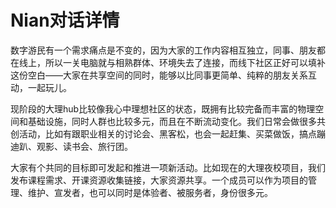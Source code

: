# Nian对话详情

数字游民有一个需求痛点是不变的，因为大家的工作内容相互独立，同事、朋友都在线上，所以一关电脑就与相熟群体、环境失去了连接，而线下社区正好可以填补这份空白——大家在共享空间的同时，能够以比同事更简单、纯粹的朋友关系互动，一起玩儿。

现阶段的大理hub比较像我心中理想社区的状态，既拥有比较完备而丰富的物理空间和基础设施，同时人群也比较多元，而且在不断流动变化。我们日常会做很多共创活动，比如有跟职业相关的讨论会、黑客松，也会一起赶集、买菜做饭，搞点蹦迪趴、观影、读书会、旅行团。

大家有个共同的目标即可发起和推进一项新活动。比如现在的大理夜校项目，我们发布课程需求、开课资源收集链接，大家资源共享。一个成员可以作为项目的管理、维护、宣发者，也可以同时是体验者、被服务者，身份很多元。